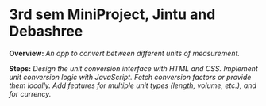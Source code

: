 # 3rd sem MiniProject, Jintu and Debashree

<b>Overview: </b><i>An app to convert between different units of 
measurement. </i>
 
<b>Steps:</b>
<i>Design the unit conversion interface with HTML and CSS. 
Implement unit conversion logic with JavaScript. 
Fetch conversion factors or provide them locally. 
Add features for multiple unit types (length, volume, etc.), and for 
currency.</i>
